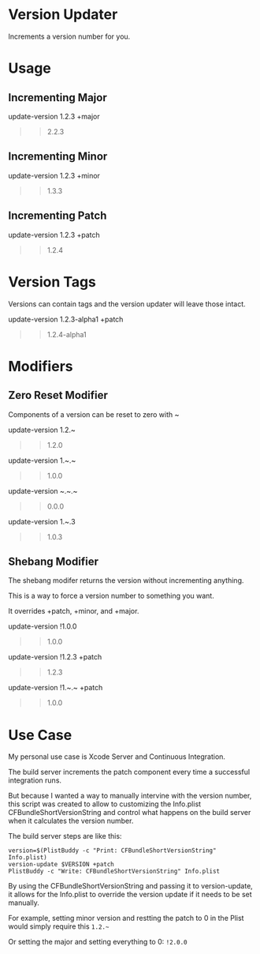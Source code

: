 # Version Updater

Increments a version number for you.

# Usage

## Incrementing Major

update-version 1.2.3 +major
>>2.2.3

## Incrementing Minor

update-version 1.2.3 +minor
>>1.3.3

## Incrementing Patch

update-version 1.2.3 +patch
>>1.2.4

# Version Tags

Versions can contain tags and the version updater will leave those intact.

update-version 1.2.3-alpha1 +patch
>>1.2.4-alpha1

# Modifiers

## Zero Reset Modifier

Components of a version can be reset to zero with ~

update-version 1.2.~
>>1.2.0

update-version 1.~.~
>>1.0.0

update-version ~.~.~
>>0.0.0

update-version 1.~.3
>>1.0.3

## Shebang Modifier

The shebang modifer returns the version without incrementing anything.

This is a way to force a version number to something you want.

It overrides +patch, +minor, and +major.

update-version !1.0.0
>> 1.0.0

update-version !1.2.3 +patch
>> 1.2.3

update-version !1.~.~ +patch
>> 1.0.0

# Use Case

My personal use case is Xcode Server and Continuous Integration.

The build server increments the patch component every time a successful integration runs.

But because I wanted a way to manually intervine with the version number, this script
was created to allow to customizing the Info.plist CFBundleShortVersionString and
control what happens on the build server when it calculates the version number.

The build server steps are like this:

````
version=$(PlistBuddy -c "Print: CFBundleShortVersionString" Info.plist)
version-update $VERSION +patch
PlistBuddy -c "Write: CFBundleShortVersionString" Info.plist
````

By using the CFBundleShortVersionString and passing it to version-update,
it allows for the Info.plist to override the version update if it needs to be
set manually.

For example, setting minor version and restting the patch to 0 in the Plist would
simply require this ````1.2.~````

Or setting the major and setting everything to 0: ````!2.0.0````
